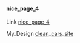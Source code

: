 #### nice_page_4
Link [nice_page_4](https://nicepage.com/templates/preview/house-repair-and-contruction-60525?device=desktop)

My_Design [clean_cars_site](https://varunuk09.github.io/HTML_PROJECTS/nice_page_4/)